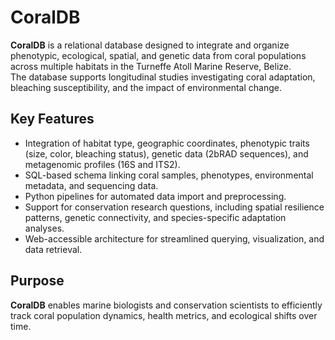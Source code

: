 # CoralDB

**CoralDB** is a relational database designed to integrate and organize phenotypic, ecological, spatial, and genetic data from coral populations across multiple habitats in the Turneffe Atoll Marine Reserve, Belize.  
The database supports longitudinal studies investigating coral adaptation, bleaching susceptibility, and the impact of environmental change.

## Key Features

- Integration of habitat type, geographic coordinates, phenotypic traits (size, color, bleaching status), genetic data (2bRAD sequences), and metagenomic profiles (16S and ITS2).
- SQL-based schema linking coral samples, phenotypes, environmental metadata, and sequencing data.
- Python pipelines for automated data import and preprocessing.
- Support for conservation research questions, including spatial resilience patterns, genetic connectivity, and species-specific adaptation analyses.
- Web-accessible architecture for streamlined querying, visualization, and data retrieval.

## Purpose

**CoralDB** enables marine biologists and conservation scientists to efficiently track coral population dynamics, health metrics, and ecological shifts over time.
